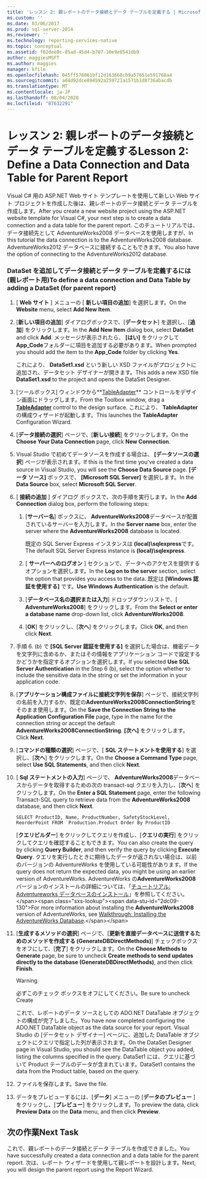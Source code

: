 ```yaml
---
title: 'レッスン 2: 親レポートのデータ接続とデータ テーブルを定義する | Microsoft Docs'
ms.custom: ''
ms.date: 03/06/2017
ms.prod: sql-server-2014
ms.reviewer: ''
ms.technology: reporting-services-native
ms.topic: conceptual
ms.assetid: f02dee0c-85ad-45d4-b707-10e9e8541db9
author: maggiesMSFT
ms.author: maggies
manager: kfile
ms.openlocfilehash: 045ff576061bf12d163668cb9a57651e591768a4
ms.sourcegitcommit: ad4d92dce894592a259721a1571b1d8736abacdb
ms.translationtype: MT
ms.contentlocale: ja-JP
ms.lasthandoff: 08/04/2020
ms.locfileid: "87632291"
---
```

# <a name="lesson-2-define-a-data-connection-and-data-table-for-parent-report"></a><span data-ttu-id="2dc09-102">レッスン 2: 親レポートのデータ接続とデータ テーブルを定義する</span><span class="sxs-lookup"><span data-stu-id="2dc09-102">Lesson 2: Define a Data Connection and Data Table for Parent Report</span></span>
  <span data-ttu-id="2dc09-103">Visual C# 用の ASP.NET Web サイト テンプレートを使用して新しい Web サイト プロジェクトを作成した後は、親レポートのデータ接続とデータ テーブルを作成します。</span><span class="sxs-lookup"><span data-stu-id="2dc09-103">After you create a new website project using the ASP.NET website template for Visual C#, your next step is to create a data connection and a data table for the parent report.</span></span> <span data-ttu-id="2dc09-104">このチュートリアルでは、データ接続先として AdventureWorks2008 データベースを使用しますが、</span><span class="sxs-lookup"><span data-stu-id="2dc09-104">In this tutorial the data connection is to the AdventureWorks2008 database.</span></span> <span data-ttu-id="2dc09-105">AdventureWorks2012 データベースに接続することもできます。</span><span class="sxs-lookup"><span data-stu-id="2dc09-105">You also have the option of connecting to the AdventureWorks2012 database.</span></span>  
  
### <a name="to-define-a-data-connection-and-data-table-by-adding-a-dataset-for-parent-report"></a><span data-ttu-id="2dc09-106">DataSet を追加してデータ接続とデータ テーブルを定義するには (親レポート用)</span><span class="sxs-lookup"><span data-stu-id="2dc09-106">To define a data connection and Data Table by adding a DataSet (for parent report)</span></span>  
  
1.  <span data-ttu-id="2dc09-107">[ **Web サイト** ] メニューの [ **新しい項目の追加**] を選択します。</span><span class="sxs-lookup"><span data-stu-id="2dc09-107">On the **Website** menu, select **Add New Item**.</span></span>  
  
2.  <span data-ttu-id="2dc09-108">[**新しい項目の追加**] ダイアログボックスで、[**データセット**] を選択し、[**追加**] をクリックします。</span><span class="sxs-lookup"><span data-stu-id="2dc09-108">In the **Add New Item** dialog box, select **DataSet** and click **Add**.</span></span> <span data-ttu-id="2dc09-109">メッセージが表示されたら、 **[はい]** をクリックして**App_Code**フォルダーに項目を追加する必要があります。</span><span class="sxs-lookup"><span data-stu-id="2dc09-109">When prompted you should add the item to the **App_Code** folder by clicking **Yes**.</span></span>  
  
     <span data-ttu-id="2dc09-110">これにより、 **DataSet1.xsd** という新しい XSD ファイルがプロジェクトに追加され、データセット デザイナーが開きます。</span><span class="sxs-lookup"><span data-stu-id="2dc09-110">This adds a new XSD file **DataSet1.xsd** to the project and opens the DataSet Designer.</span></span>  
  
3.  <span data-ttu-id="2dc09-111">[ツールボックス] ウィンドウから**[TableAdapter](https://msdn.microsoft.com/library/bz9tthwx\(v=vs.100\).aspx)** コントロールをデザイン画面にドラッグします。</span><span class="sxs-lookup"><span data-stu-id="2dc09-111">From the Toolbox window, drag a **[TableAdapter](https://msdn.microsoft.com/library/bz9tthwx\(v=vs.100\).aspx)** control to the design surface.</span></span> <span data-ttu-id="2dc09-112">これにより、 **TableAdapter** の構成ウィザードが起動します。</span><span class="sxs-lookup"><span data-stu-id="2dc09-112">This launches the **TableAdapter** Configuration Wizard.</span></span>  
  
4.  <span data-ttu-id="2dc09-113">[**データ接続の選択**] ページで、[**新しい接続**] をクリックします。</span><span class="sxs-lookup"><span data-stu-id="2dc09-113">On the **Choose Your Data Connection** page, click **New Connection**.</span></span>  
  
5.  <span data-ttu-id="2dc09-114">Visual Studio で初めてデータソースを作成する場合は、 **[データソースの選択**] ページが表示されます。</span><span class="sxs-lookup"><span data-stu-id="2dc09-114">If this is the first time you've created a data source in Visual Studio, you will see the **Choose Data Source** page.</span></span> <span data-ttu-id="2dc09-115">**[データ ソース]** ボックスで、 **[Microsoft SQL Server]** を選択します。</span><span class="sxs-lookup"><span data-stu-id="2dc09-115">In the **Data Source** box, select **Microsoft SQL Server**.</span></span>  
  
6.  <span data-ttu-id="2dc09-116">[ **接続の追加** ] ダイアログ ボックスで、次の手順を実行します。</span><span class="sxs-lookup"><span data-stu-id="2dc09-116">In the **Add Connection** dialog box, perform the following steps:</span></span>  
  
    1.  <span data-ttu-id="2dc09-117">[**サーバー名**] ボックスに、 **AdventureWorks2008**データベースが配置されているサーバーを入力します。</span><span class="sxs-lookup"><span data-stu-id="2dc09-117">In the **Server name** box, enter the server where the **AdventureWorks2008** database is located.</span></span>  
  
         <span data-ttu-id="2dc09-118">既定の SQL Server Express インスタンスは **(local)\sqlexpress**です。</span><span class="sxs-lookup"><span data-stu-id="2dc09-118">The default SQL Server Express instance is **(local)\sqlexpress**.</span></span>  
  
    2.  <span data-ttu-id="2dc09-119">[ **サーバーへのログオン** ] セクションで、データへのアクセスを提供するオプションを選択します。</span><span class="sxs-lookup"><span data-stu-id="2dc09-119">In the **Log on to the server** section, select the option that provides you access to the data.</span></span> <span data-ttu-id="2dc09-120">既定は **[Windows 認証を使用する]** です。</span><span class="sxs-lookup"><span data-stu-id="2dc09-120">**Use Windows Authentication** is the default.</span></span>  
  
    3.  <span data-ttu-id="2dc09-121">[**データベース名の選択または入力**] ドロップダウンリストで、[ **AdventureWorks2008**] をクリックします。</span><span class="sxs-lookup"><span data-stu-id="2dc09-121">From the **Select or enter a database name** drop-down list, click **AdventureWorks2008**.</span></span>  
  
    4.  <span data-ttu-id="2dc09-122">[**OK**] をクリックし、[**次へ**] をクリックします。</span><span class="sxs-lookup"><span data-stu-id="2dc09-122">Click **OK**, and then click **Next**.</span></span>  
  
7.  <span data-ttu-id="2dc09-123">手順 6. (b) で **[SQL Server 認証を使用する]** を選択した場合は、機密データを文字列に含めるか、またはその情報をアプリケーション コードで設定するかどうかを指定するオプションを選択します。</span><span class="sxs-lookup"><span data-stu-id="2dc09-123">If you selected **Use SQL Server Authentication** in the Step 6 (b), select the option whether to include the sensitive data in the string or set the information in your application code.</span></span>  
  
8.  <span data-ttu-id="2dc09-124">[**アプリケーション構成ファイルに接続文字列を保存**] ページで、接続文字列の名前を入力するか、既定の**AdventureWorks2008ConnectionString**をそのまま使用します。</span><span class="sxs-lookup"><span data-stu-id="2dc09-124">On the **Save the Connection String to the Application Configuration File** page, type in the name for the connection string or accept the default **AdventureWorks2008ConnectionString**.</span></span> <span data-ttu-id="2dc09-125">**[次へ]** をクリックします。</span><span class="sxs-lookup"><span data-stu-id="2dc09-125">Click **Next**.</span></span>  
  
9. <span data-ttu-id="2dc09-126">[**コマンドの種類の選択**] ページで、[ **SQL ステートメントを使用する**] を選択し、[**次へ**] をクリックします。</span><span class="sxs-lookup"><span data-stu-id="2dc09-126">On the **Choose a Command Type** page, select **Use SQL Statements**, and then click **Next**.</span></span>  
  
10. <span data-ttu-id="2dc09-127">[ **Sql ステートメントの入力**] ページで、 **AdventureWorks2008**データベースからデータを取得するための次の transact-sql クエリを入力し、[**次へ**] をクリックします。</span><span class="sxs-lookup"><span data-stu-id="2dc09-127">On the **Enter a SQL Statement** page, enter the following Transact-SQL query to retrieve data from the **AdventureWorks2008** database, and then click **Next**.</span></span>  
  
    ```  
    SELECT ProductID, Name, ProductNumber, SafetyStockLevel, ReorderPoint FROM  Production.Product Order By ProductID  
    ```  
  
     <span data-ttu-id="2dc09-128">[**クエリビルダー**] をクリックしてクエリを作成し、[**クエリの実行**] をクリックしてクエリを確認することもできます。</span><span class="sxs-lookup"><span data-stu-id="2dc09-128">You can also create the query by clicking **Query Builder**, and then verify the query by clicking **Execute Query**.</span></span> <span data-ttu-id="2dc09-129">クエリを実行したときに期待したデータが返されない場合は、以前のバージョンの AdventureWorks を使用している可能性があります。</span><span class="sxs-lookup"><span data-stu-id="2dc09-129">If the query does not return the expected data, you might be using an earlier version of AdventureWorks.</span></span> <span data-ttu-id="2dc09-130">AdventureWorks の**AdventureWorks2008**バージョンのインストールの詳細については、「[チュートリアル: Adventureworks データベースのインストール](https://msdn.microsoft.com/library/aa992075\(v=vs.100\).aspx)」を参照してください。</span><span class="sxs-lookup"><span data-stu-id="2dc09-130">For more information about installing the **AdventureWorks2008** version of AdventureWorks, see [Walkthrough: Installing the AdventureWorks Database](https://msdn.microsoft.com/library/aa992075\(v=vs.100\).aspx).</span></span>  
  
11. <span data-ttu-id="2dc09-131">[**生成するメソッドの選択**] ページで、[**更新を直接データベースに送信するためのメソッドを作成する (GenerateDBDirectMethods)**] チェックボックスをオフにして、[**完了**] をクリックします。</span><span class="sxs-lookup"><span data-stu-id="2dc09-131">On the **Choose Methods to Generate** page, be sure to uncheck **Create methods to send updates directly to the database (GenerateDBDirectMethods)**, and then click **Finish**.</span></span>  
  
    > [!WARNING]  
    >  <span data-ttu-id="2dc09-132">必ずこのチェック ボックスをオフにしてください。</span><span class="sxs-lookup"><span data-stu-id="2dc09-132">Be sure to uncheck Create</span></span>  
  
     <span data-ttu-id="2dc09-133">これで、レポートのデータ ソースとしての ADO.NET DataTable オブジェクトの構成が完了しました。</span><span class="sxs-lookup"><span data-stu-id="2dc09-133">You have now completed configuring the ADO.NET DataTable object as the data source for your report.</span></span> <span data-ttu-id="2dc09-134">Visual Studio の [データセット デザイナー] ページに、追加した DataTable オブジェクトにクエリで指定した列が表示されます。</span><span class="sxs-lookup"><span data-stu-id="2dc09-134">On the DataSet Designer page in Visual Studio, you should see the DataTable object you added, listing the columns specified in the query.</span></span> <span data-ttu-id="2dc09-135">DataSet1 には、クエリに基づいて Product テーブルのデータが含まれています。</span><span class="sxs-lookup"><span data-stu-id="2dc09-135">DataSet1 contains the data from the Product table, based on the query.</span></span>  
  
12. <span data-ttu-id="2dc09-136">ファイルを保存します。</span><span class="sxs-lookup"><span data-stu-id="2dc09-136">Save the file.</span></span>  
  
13. <span data-ttu-id="2dc09-137">データをプレビューするには、[**データ**] メニューの [**データのプレビュー** ] をクリックし、[**プレビュー**] をクリックします。</span><span class="sxs-lookup"><span data-stu-id="2dc09-137">To preview the data, click **Preview Data** on the **Data** menu, and then click **Preview**.</span></span>  
  
## <a name="next-task"></a><span data-ttu-id="2dc09-138">次の作業</span><span class="sxs-lookup"><span data-stu-id="2dc09-138">Next Task</span></span>  
 <span data-ttu-id="2dc09-139">これで、親レポートのデータ接続とデータ テーブルを作成できました。</span><span class="sxs-lookup"><span data-stu-id="2dc09-139">You have successfully created a data connection and a data table for the parent report.</span></span> <span data-ttu-id="2dc09-140">次は、レポート ウィザードを使用して親レポートを設計します。</span><span class="sxs-lookup"><span data-stu-id="2dc09-140">Next, you will design the parent report using the Report Wizard.</span></span>  
  
  
